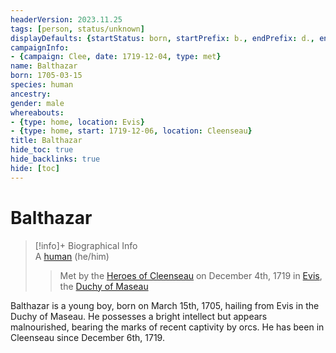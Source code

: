 ```yaml
---
headerVersion: 2023.11.25
tags: [person, status/unknown]
displayDefaults: {startStatus: born, startPrefix: b., endPrefix: d., endStatus: died}
campaignInfo:
- {campaign: Clee, date: 1719-12-04, type: met}
name: Balthazar
born: 1705-03-15
species: human
ancestry:
gender: male
whereabouts:
- {type: home, location: Evis}
- {type: home, start: 1719-12-06, location: Cleenseau}
title: Balthazar
hide_toc: true
hide_backlinks: true
hide: [toc]
---
```

# Balthazar
>[!info]+ Biographical Info  
> A [human](<../../species/humans/humans.md>) (he/him)  
>   
>>   
>>  Met by the [Heroes of Cleenseau](<../pcs/cleenseau/heroes-of-cleenseau.md>) on December 4th, 1719 in [Evis](<../../gazetteer/greater-sembara/duchy-of-maseau/evis.md>), the [Duchy of Maseau](<../../gazetteer/greater-sembara/duchy-of-maseau/duchy-of-maseau.md>) 

Balthazar is a young boy, born on March 15th, 1705, hailing from Evis in the Duchy of Maseau. He possesses a bright intellect but appears malnourished, bearing the marks of recent captivity by orcs. He has been in Cleenseau since December 6th, 1719.
